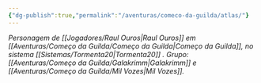 ```yaml
---
{"dg-publish":true,"permalink":"/aventuras/comeco-da-guilda/atlas/"}
---
```


*Personagem de [[Jogadores/Raul Ouros\|Raul Ouros]] em [[Aventuras/Começo da Guilda/Começo da Guilda\|Começo da Guilda]], no sistema [[Sistemas/Tormenta20\|Tormenta20]] .*
*Grupo: [[Aventuras/Começo da Guilda/Galakrimm\|Galakrimm]] e [[Aventuras/Começo da Guilda/Mil Vozes\|Mil Vozes]].*
